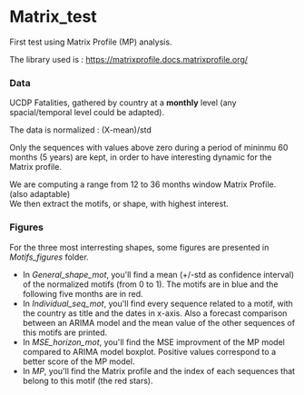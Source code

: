 # Matrix_test

First test using Matrix Profile (MP) analysis. 

The library used is : https://matrixprofile.docs.matrixprofile.org/

### Data
UCDP Fatalities, gathered by country at a **monthly** level (any spacial/temporal level could be adapted). 

The data is normalized : (X-mean)/std

Only the sequences with values above zero during a period of  mininmu 60 months (5 years) are kept, in order to have interesting dynamic for the Matrix profile. 

We are computing a range from 12 to 36 months window Matrix Profile. (also adaptable)  
We then extract the motifs, or shape, with highest interest. 

### Figures 
For the three most interresting shapes, some figures are presented in *Motifs_figures* folder.
- In *General_shape_mot*, you'll find a mean (+/-std as confidence interval) of the normalized motifs (from 0 to 1). The motifs are in blue and the following five months are in red. 
- In *Individual_seq_mot*, you'll find every sequence related to a motif, with the country as title and the dates in x-axis. Also a forecast comparison between an ARIMA model and the mean value of the other sequences of this motifs are printed. 
- In *MSE_horizon_mot*, you'll find the MSE improvment of the MP model compared to ARIMA model boxplot. Positive values correspond to a better score of the MP model. 
- In *MP*, you'll find the Matrix profile and the index of each sequences that belong to this motif (the red stars).   

